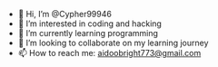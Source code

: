 - 👋 Hi, I’m @Cypher99946
- 👀 I’m interested in coding and hacking
- 🌱 I’m currently learning programming
- 💞️ I’m looking to collaborate on my learning journey
- 📫 How to reach me: aidoobright773@gmail.com

<!---
Cypher99946/Cypher99946 is a ✨ special ✨ repository because its `README.md` (this file) appears on your GitHub profile.
You can click the Preview link to take a look at your changes.
--->
